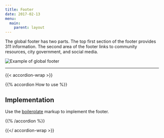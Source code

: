 ```yaml
---
title: Footer
date: 2017-02-13
menu:
  main:
    parent: layout
---
```


The global footer has two parts. The top first section of the footer provides 311 information. The second area of the footer links to community resources, city government, and social media.


<img src="/standards-docs/img/footer-example.jpg" alt="Example of global footer" class="bdr-all bdr-dark-gray">

---

{{< accordion-wrap >}}

{{% accordion How to use %}}
## Implementation

Use the [boilerplate](/templates/markup/boilerplate/) markup to implement the footer.

{{% /accordion %}}

{{</ accordion-wrap >}}
